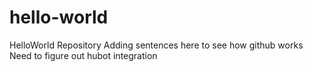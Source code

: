 # hello-world
HelloWorld Repository
Adding sentences here to see how github works
Need to figure out hubot integration
